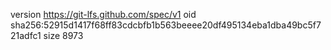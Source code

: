 version https://git-lfs.github.com/spec/v1
oid sha256:52915d1417f68ff83cdcbfb1b563beeee20df495134eba1dba49bc5f721adfc1
size 8973
